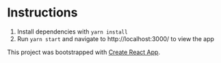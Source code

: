 # Instructions

1. Install dependencies with `yarn install`
2. Run `yarn start` and navigate to http://localhost:3000/ to view the app

This project was bootstrapped with [Create React App](https://github.com/facebook/create-react-app).
